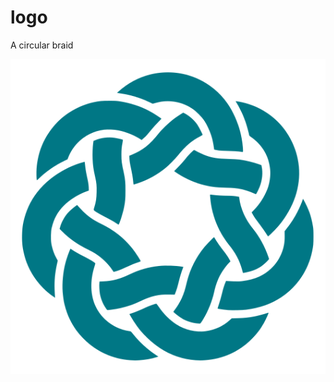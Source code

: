 # logo

A circular braid

![braid logo](https://github.com/christian-oudard/logo/blob/master/media/logo_braid.svg)
